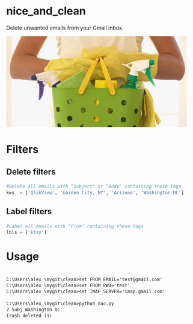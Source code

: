 # nice_and_clean
Delete unwanted emails from your Gmail inbox.

![Nice And Clean](https://github.com/pydemo/nice_and_clean/blob/master/clean.jfif "Nice And Clean")

# Filters

## Delete filters


```Python
#Delete all emails with "Subject" or "Body" containing these tags
kws  = ['QlikView', 'Garden City, NY', 'Arizona', 'Washington DC']
```

## Label filters


```Python
#Label all emails with "From" containing these tags
lbls = ['Etsy']
```

# Usage

```

C:\Users\alex_\mygit\clean>set FROM_EMAIL='test@gmail.com'
C:\Users\alex_\mygit\clean>set FROM_PWD='test'
C:\Users\alex_\mygit\clean>set IMAP_SERVER='imap.gmail.com'

C:\Users\alex_\mygit\clean>python nac.py
2 Subj Washington DC
Trash deleted (1)
```

